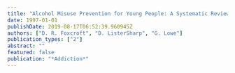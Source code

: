 ```yaml
---
title: "Alcohol Misuse Prevention for Young People: A Systematic Review Reveals Methodological Concerns and Lack of Reliable Evidence of Effectiveness"
date: 1997-01-01
publishDate: 2019-08-17T06:52:39.960945Z
authors: ["D. R. Foxcroft", "D. ListerSharp", "G. Lowe"]
publication_types: ["2"]
abstract: ""
featured: false
publication: "*Addiction*"
---
```


